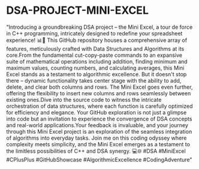 # DSA-PROJECT-MINI-EXCEL
"Introducing a groundbreaking DSA project – the Mini Excel, a tour de force in C++ programming, intricately designed to redefine your spreadsheet experience! 📊🚀 This GitHub repository houses a comprehensive array of features, meticulously crafted with Data Structures and Algorithms at its core.From the fundamental cut-copy-paste commands to an expansive suite of mathematical operations including addition, finding minimum and maximum values, counting numbers, and calculating averages, this Mini Excel stands as a testament to algorithmic excellence. But it doesn't stop there – dynamic functionality takes center stage with the ability to add, delete, and clear both columns and rows. The Mini Excel goes even further, offering the flexibility to insert new columns and rows seamlessly between existing ones.Dive into the source code to witness the intricate orchestration of data structures, where each function is carefully optimized for efficiency and elegance. Your GitHub exploration is not just a glimpse into code but an invitation to experience the convergence of DSA concepts and real-world applications.Your feedback is invaluable, and your journey through this Mini Excel project is an exploration of the seamless integration of algorithms into everyday tasks. Join me on this coding odyssey where complexity meets simplicity, and the Mini Excel emerges as a testament to the limitless possibilities of C++ and DSA synergy. 💻🌐 #DSA #MiniExcel #CPlusPlus #GitHubShowcase #AlgorithmicExcellence #CodingAdventure"
